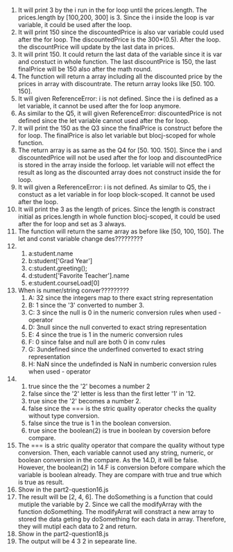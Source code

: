 1. It will print 3 by the i run in the for loop until the prices.length. The prices.length by [100,200, 300] is 3. Since the i inside the loop is var variable, it could be used after the loop. 
2. It will print 150 since the discountedPrice is also var variable could used after the for loop. The discountedPrice is the 300*(0.5). After the loop. the discountPrice will update by the last data in prices. 
3. It will print 150. It could return the last data of the variable since it is var and constuct in whole function. The last discountPrice is 150, the last finalPrice will be 150 also after the math round. 
4. The function will return a array including all the discounted price by the prices in array with discountrate. The return array looks like [50. 100. 150].
5. It will given ReferenceError: i is not defined. Since the i is defined as a let variable, it cannot be used after the for loop anymore. 
6. As similar to the Q5, it will given ReferenceError: discountedPrice is not defined since the let variable cannot used after the for loop.  
7. It will print the 150 as the Q3 since the finalPrice is construct before the for loop. The finalPrice is also let variable but blocj-scoped for whole function. 
8. The return array is as same as the Q4 for [50. 100. 150]. Since the i and discountedPrice will not be used after the for loop and discountedPrice is stored in the array inside the forloop. let variable will not effect the result as long as the discounted array does not construct inside the for loop. 
9. It will given a ReferenceError: i is not defined. As similar to Q5, the i constuct as a let variable in for loop block-scoped. It cannot be used after the loop. 
10. It will print the 3 as the length of prices. Since the length is constract initial as prices.length in whole function blocj-scoped, it could be used after the for loop and set as 3 always.  
11. The function will return the same array as before like [50, 100, 150]. The let and const variable change des?????????
12. 
    1.  a:student.name  
    2.  b:student['Grad Year']  
    3.  c:student.greeting();   
    4.  d:student['Favorite Teacher'].name  
    5.  e:student.courseLoad[0]
13. When is numer/string conver?????????
    1.  A: 32 since the integers map to there exact string representation
    2.  B: 1 since the '3' converted to number 3. 
    3.  C: 3 since the null is 0 in the numeric conversion rules when used - operator
    4.  D: 3null since the null converted to exact string representation
    5.  E: 4 since the true is 1 in the numeric conversion rules
    6.  F: 0 since false and null are both 0 in conv rules
    7.  G: 3undefined since the underfined converted to exact string representation 
    8.  H: NaN since the undefinded is NaN in numberic conversion rules when used - operator
14. 
    1. true since the the '2' becomes a number 2
    2. false since the '2' letter is less than the first letter '1' in '12. 
    3. true since the '2' becomes a number 2. 
    4. false since the === is the stric quality operator checks the quality without type conversion. 
    5. false since the true is 1 in the boolean conversion. 
    6. true since the boolean(2) is true in boolean by coversion before compare. 
15. The === is a stric quality operator that compare the quality without type conversion. Then, each variable cannot used any string, numeric, or boolean conversion in the compare. As the 14.D, it will be false. However, the boolean(2) in 14.F is conversion before compare which the variable is boolean already. They are compare with true and true which is true as result. 
16. Show in the part2-question16.js
17. The result will be [2, 4, 6]. The doSomething is a function that could mutiple the variable by 2. Since we call the modifyArray with the function doSomething. The modifyArrat will constract a new array to stored the data geting by doSomething for each data in array. Therefore, they will mutipl each data to 2 and return. 
18. Show in the part2-question18.js
19. The output will be 4 3 2 in sepearate line.